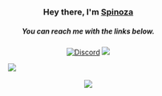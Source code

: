 <div align="center">
  <h3>Hey there, I'm <a href="https://github.com/spinozapy">Spinoza</a></h3>
  <h5>You can reach me with the links below.</h5>

  <p>
    <a href="https://discord.com/users/119788257859993601"><img alt="Discord" title="Discord" src="https://img.shields.io/badge/-Discord-7289DA?style=for-the-badge&logo=discord&logoColor=white"/></a>
    <a href="https://instagram.com/spinozapy" target="_blank"><img src="https://img.shields.io/badge/INSTAGRAM%20-DC3175.svg?&style=for-the-badge&logo=instagram&logoColor=white"></a>
  </p>

  <div style="display: flex; justify-content: center; flex-direction: column;">
    <div style="width: 200px; text-align: center;">
      <a href="https://github.com/spinozapy"> 
        <img src="https://komarev.com/ghpvc/?username=spinozapy&style=plastic&label=Profile+Views:">
      </a>
    </div>
   <br>
  <div class="center">
      <a href="https://github-readme-stats.vercel.app/api/top-langs/?username=spinozapy&hide=php&theme=dark">
        <img src="https://github-readme-stats.vercel.app/api/top-langs/?username=spinozapy&hide=php&theme=dark" />
      </a>
    </div>
  </div>
</div>
